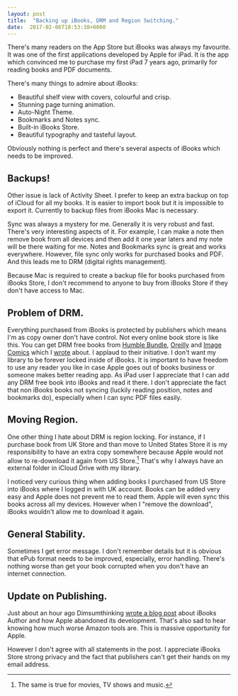 ```yaml
---
layout: post
title:  "Backing up iBooks, DRM and Region Switching."
date:  2017-02-06T18:53:38+0000
---
```


There's many readers on the App Store but iBooks was always my favourite. It was one of the first applications developed by Apple for iPad. It is the app which convinced me to purchase my first iPad 7 years ago, primarily for reading books and PDF documents.

There's many things to admire about iBooks:

* Beautiful shelf view with covers, colourful and crisp. 
* Stunning page turning animation.
* Auto-Night Theme.
* Bookmarks and Notes sync. 
* Built-in iBooks Store. 
* Beautiful typography and tasteful layout.

Obviously nothing is perfect and there's several aspects of iBooks which needs to be improved.

## Backups!

Other issue is lack of Activity Sheet. I prefer to keep an extra backup on top of iCloud for all my books. It is easier to import book but it is impossible to export it. Currently to backup files from iBooks Mac is necessary.

Sync was always a mystery for me. Generally it is very robust and fast. There's very interesting aspects of it. For example, I can make a note then remove book from all  devices and then add it one year laters and my note will be there waiting for me. Notes and Bookmarks sync is great and works everywhere. However, file sync only works for purchased books and PDF. And this leads me to DRM (digital rights management).

Because Mac is required to create a backup file for books purchased from iBooks Store, I don't recommend to anyone to buy from iBooks Store if they don't have access to Mac. 

## Problem of DRM.

Everything purchased from iBooks is protected by publishers which means I'm as copy owner don't have control. Not every online book store is like this. You can get DRM free books from [Humble Bundle](https://www.humblebundle.com/books/hacks-book-bundle), [Oreilly](http://shop.oreilly.com/) and [Image Comics](https://imagecomics.com/) which I [wrote](
/2013/07/17/image-comics-will-have-drm-free-comics/) about. I applaud to their initiative. I don't want my library to be forever locked inside of iBooks. It is important to have freedom to use any reader you like in case Apple goes out of books business or someone makes better reading app. As iPad user I appreciate that I can add any DRM free book into iBooks and read it there. I don't appreciate the fact that non iBooks books not syncing (luckily reading position, notes and bookmarks do), especially when I can sync PDF files easily.

## Moving Region.

One other thing I hate about DRM is region locking. For instance, if I purchase book from UK Store and than move to United States Store it is my responsibility to have an extra copy somewhere because Apple would not allow to re-download it again from US Store.[^1] That's why I always have an external folder in iCloud Drive with my library.

I noticed very curious thing when adding books I purchased from US Store into iBooks where I logged in with UK account. Books can be added very easy and Apple does not prevent me to read them. Apple will even sync this books across all my devices. However when I "remove the download", iBooks wouldn't allow me to download it again.

## General Stability.

Sometimes I get error message. I don't remember details but it is obvious that ePub format needs to be improved, especially, error handling. There's nothing worse than get your book corrupted when you don't have an internet connection.

## Update on Publishing.

Just about an hour ago Dimsumthinking [wrote a blog post](http://dimsumthinking.com/Blog/2017/02/07-IWishAppleLovedBooks.html) about iBooks Author and how Apple abandoned its development. That's also sad to hear knowing how much worse Amazon tools are. This is massive opportunity for Apple.

However I don't agree with all statements in the post. I appreciate iBooks Store strong privacy and the fact that publishers can't get their hands on my email address.

[^1]: The same is true for movies, TV shows and music.